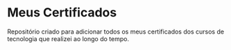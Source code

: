 # Meus Certificados

Repositório criado para adicionar todos os meus certificados dos cursos de tecnologia que realizei ao longo do tempo.
